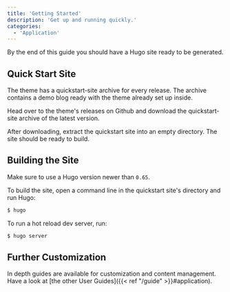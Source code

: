```yaml
---
title: 'Getting Started'
description: 'Get up and running quickly.'
categories:
  - 'Application'
---
```


By the end of this guide you should have a Hugo site ready to be generated.

## Quick Start Site

The theme has a quickstart-site archive for every release. The archive contains a
demo blog ready with the theme already set up inside.

Head over to the theme's releases on Github
and download the quickstart-site archive of the latest version.

After downloading, extract the quickstart site into an empty directory. The site
should be ready to build.

## Building the Site

Make sure to use a Hugo version newer than `0.65`.

To build the site, open a command line in the quickstart site's directory and
run Hugo:

```bash
$ hugo
```

To run a hot reload dev server, run:

```bash
$ hugo server
```

## Further Customization

In depth guides are available for customization and content management. Have a
look at [the other User Guides]({{< ref "/guide" >}}#application).
